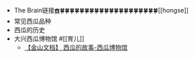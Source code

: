 - The Brain链接[☎️](brain://api.thebrain.com/g7PXu0IyM0ucARb24SvxiA/EPq0QxcHd0yl7oylsR0d8A/%E8%A5%BF%E7%93%9C)🍀🍀🍀🍀🍀🍀🍀🍀🍀🍀🍀🍀🍀🍀🍀🍀🍀🍀🍀🍀[[hongse]]
- 常见西瓜品种
- 西瓜的历史
- 大兴西瓜博物馆 #[[育儿]]
    - [【金山文档】 西瓜的故事-西瓜博物馆](https://kdocs.cn/l/cf8pxinzlJLq)
